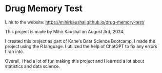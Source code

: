 # Drug Memory Test

Link to the website: https://mihirkaushal.github.io/drug-memory-test/

This project is made by Mihir Kaushal on August 3rd, 2024. 

I created this project as part of Kane's Data Science Bootcamp. I made the project using the R language. I utilized the help of ChatGPT to fix any errors I ran into. 

Overall, I had a lot of fun making this project and I learned a lot about statistics and data science. 

